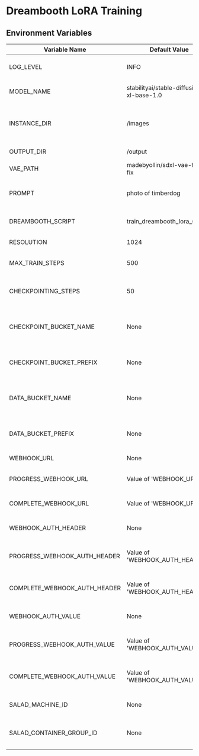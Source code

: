 # Dreambooth LoRA Training

## Environment Variables

| Variable Name                | Default Value                            | Description                                         |
| ---------------------------- | ---------------------------------------- | --------------------------------------------------- |
| LOG_LEVEL                    | INFO                                     | Log level for the application                       |
| MODEL_NAME                   | stabilityai/stable-diffusion-xl-base-1.0 | Name of the base model used                         |
| INSTANCE_DIR                 | /images                                  | Directory where training images are stored          |
| OUTPUT_DIR                   | /output                                  | Directory for output files                          |
| VAE_PATH                     | madebyollin/sdxl-vae-fp16-fix            | name of the VAE model                               |
| PROMPT                       | photo of timberdog                       | Prompt describing the concept being trained         |
| DREAMBOOTH_SCRIPT            | train_dreambooth_lora_sdxl.py            | Dreambooth training script path                     |
| RESOLUTION                   | 1024                                     | Resolution of the images                            |
| MAX_TRAIN_STEPS              | 500                                      | Total number of training steps                      |
| CHECKPOINTING_STEPS          | 50                                       | Save a checkpoint after every N steps               |
| CHECKPOINT_BUCKET_NAME       | None                                     | Name of the bucket for checkpoints (if applicable)  |
| CHECKPOINT_BUCKET_PREFIX     | None                                     | Prefix for the checkpoint bucket (if applicable)    |
| DATA_BUCKET_NAME             | None                                     | Name of the bucket for data storage (if applicable) |
| DATA_BUCKET_PREFIX           | None                                     | Prefix for the data bucket (if applicable)          |
| WEBHOOK_URL                  | None                                     | URL for webhooks                                    |
| PROGRESS_WEBHOOK_URL         | Value of 'WEBHOOK_URL'                   | URL for progress webhooks                           |
| COMPLETE_WEBHOOK_URL         | Value of 'WEBHOOK_URL'                   | URL for complete webhooks                           |
| WEBHOOK_AUTH_HEADER          | None                                     | Authorization header for webhooks                   |
| PROGRESS_WEBHOOK_AUTH_HEADER | Value of 'WEBHOOK_AUTH_HEADER'           | Authorization header for progress webhooks          |
| COMPLETE_WEBHOOK_AUTH_HEADER | Value of 'WEBHOOK_AUTH_HEADER'           | Authorization header for complete webhooks          |
| WEBHOOK_AUTH_VALUE           | None                                     | Authorization value for webhooks                    |
| PROGRESS_WEBHOOK_AUTH_VALUE  | Value of 'WEBHOOK_AUTH_VALUE'            | Authorization value for progress webhooks           |
| COMPLETE_WEBHOOK_AUTH_VALUE  | Value of 'WEBHOOK_AUTH_VALUE'            | Authorization value for complete webhooks           |
| SALAD_MACHINE_ID             | None                                     | ID for the salad machine                            |
| SALAD_CONTAINER_GROUP_ID     | None                                     | ID for the salad container group                    |
